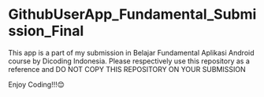 # GithubUserApp_Fundamental_Submission_Final
 
This app is a part of my submission in Belajar Fundamental Aplikasi Android course by Dicoding Indonesia. Please respectively use this repository as a reference and DO NOT COPY THIS REPOSITORY ON YOUR SUBMISSION

Enjoy Coding!!!😊
